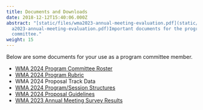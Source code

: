 ```yaml
---
title: Documents and Downloads
date: 2018-12-12T15:40:06.000Z
abstract: "[static/files/wma2023-annual-meeting-evaluation.pdf](static/files/wm\
  a2023-annual-meeting-evaluation.pdf)Important documents for the program
  committee."
weight: 15
---
```

Below are some documents for your use as a program committee member.

* [WM﻿A 2024 Program Committee Roster](static/files/wma-2024-pc-roster.xlsx)
* [WMA 2024 Program Rubric](static/files/wma-2024-program-rubric.docx)
* WMA 2024 Proposal Track Data
* [W﻿MA 2024 Program/Session Structures](static/files/wma2024_session_structures.docx)
* [W﻿MA 2024 Proposal Guidelines](static/files/wma_2024_proposal_guidelines.docx)
* ﻿[WMA 2023 Annual Meeting Survey Result﻿s](https://pc.westmuse.org/files/wma2022-annual-meeting-evaluation.pdf)